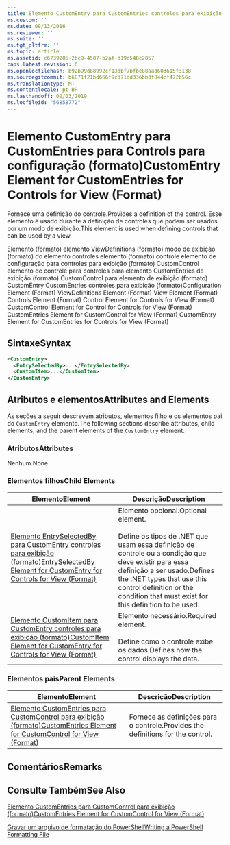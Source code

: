 ```yaml
---
title: Elemento CustomEntry para CustomEntries controles para exibição (formato) | Microsoft Docs
ms.custom: ''
ms.date: 09/13/2016
ms.reviewer: ''
ms.suite: ''
ms.tgt_pltfrm: ''
ms.topic: article
ms.assetid: c6739205-2bc9-4507-b2af-d19d548c2057
caps.latest.revision: 6
ms.openlocfilehash: b92b99d88992cf13dbf7bfbe88aad603615f3138
ms.sourcegitcommit: b6871f21bd666f9cd71dd336bb3f844cf472b56c
ms.translationtype: MT
ms.contentlocale: pt-BR
ms.lasthandoff: 02/03/2019
ms.locfileid: "56858772"
---
```

# <a name="customentry-element-for-customentries-for-controls-for-view-format"></a><span data-ttu-id="62489-102">Elemento CustomEntry para CustomEntries para Controls para configuração (formato)</span><span class="sxs-lookup"><span data-stu-id="62489-102">CustomEntry Element for CustomEntries for Controls for View (Format)</span></span>

<span data-ttu-id="62489-103">Fornece uma definição do controle.</span><span class="sxs-lookup"><span data-stu-id="62489-103">Provides a definition of the control.</span></span> <span data-ttu-id="62489-104">Esse elemento é usado durante a definição de controles que podem ser usados por um modo de exibição.</span><span class="sxs-lookup"><span data-stu-id="62489-104">This element is used when defining controls that can be used by a view.</span></span>

<span data-ttu-id="62489-105">Elemento (formato) elemento ViewDefinitions (formato) modo de exibição (formato) do elemento controles elemento (formato) controle elemento de configuração para controles para exibição (formato) CustomControl elemento de controle para controles para elemento CustomEntries de exibição (formato) CustomControl para elemento de exibição (formato) CustomEntry CustomEntries controles para exibição (formato)</span><span class="sxs-lookup"><span data-stu-id="62489-105">Configuration Element (Format) ViewDefinitions Element (Format) View Element (Format) Controls Element (Format) Control Element for Controls for View (Format) CustomControl Element for Control for Controls for View (Format) CustomEntries Element for CustomControl for View (Format) CustomEntry Element for CustomEntries for Controls for View (Format)</span></span>

## <a name="syntax"></a><span data-ttu-id="62489-106">Sintaxe</span><span class="sxs-lookup"><span data-stu-id="62489-106">Syntax</span></span>

```xml
<CustomEntry>
  <EntrySelectedBy>...</EntrySelectedBy>
  <CustomItem>...</CustomItem>
</CustomEntry>
```

## <a name="attributes-and-elements"></a><span data-ttu-id="62489-107">Atributos e elementos</span><span class="sxs-lookup"><span data-stu-id="62489-107">Attributes and Elements</span></span>

<span data-ttu-id="62489-108">As seções a seguir descrevem atributos, elementos filho e os elementos pai do `CustomEntry` elemento.</span><span class="sxs-lookup"><span data-stu-id="62489-108">The following sections describe attributes, child elements, and the parent elements of the `CustomEntry` element.</span></span>

### <a name="attributes"></a><span data-ttu-id="62489-109">Atributos</span><span class="sxs-lookup"><span data-stu-id="62489-109">Attributes</span></span>

<span data-ttu-id="62489-110">Nenhum.</span><span class="sxs-lookup"><span data-stu-id="62489-110">None.</span></span>

### <a name="child-elements"></a><span data-ttu-id="62489-111">Elementos filhos</span><span class="sxs-lookup"><span data-stu-id="62489-111">Child Elements</span></span>

|<span data-ttu-id="62489-112">Elemento</span><span class="sxs-lookup"><span data-stu-id="62489-112">Element</span></span>|<span data-ttu-id="62489-113">Descrição</span><span class="sxs-lookup"><span data-stu-id="62489-113">Description</span></span>|
|-------------|-----------------|
|[<span data-ttu-id="62489-114">Elemento EntrySelectedBy para CustomEntry controles para exibição (formato)</span><span class="sxs-lookup"><span data-stu-id="62489-114">EntrySelectedBy Element for CustomEntry for Controls for View (Format)</span></span>](./entryselectedby-element-for-customentry-for-controls-for-view-format.md)|<span data-ttu-id="62489-115">Elemento opcional.</span><span class="sxs-lookup"><span data-stu-id="62489-115">Optional element.</span></span><br /><br /> <span data-ttu-id="62489-116">Define os tipos de .NET que usam essa definição de controle ou a condição que deve existir para essa definição a ser usado.</span><span class="sxs-lookup"><span data-stu-id="62489-116">Defines the .NET types that use this control definition or the condition that must exist for this definition to be used.</span></span>|
|[<span data-ttu-id="62489-117">Elemento CustomItem para CustomEntry controles para exibição (formato)</span><span class="sxs-lookup"><span data-stu-id="62489-117">CustomItem Element for CustomEntry for Controls for View (Format)</span></span>](./customitem-element-for-customentry-for-controls-for-view-format.md)|<span data-ttu-id="62489-118">Elemento necessário.</span><span class="sxs-lookup"><span data-stu-id="62489-118">Required element.</span></span><br /><br /> <span data-ttu-id="62489-119">Define como o controle exibe os dados.</span><span class="sxs-lookup"><span data-stu-id="62489-119">Defines how the control displays the data.</span></span>|

### <a name="parent-elements"></a><span data-ttu-id="62489-120">Elementos pais</span><span class="sxs-lookup"><span data-stu-id="62489-120">Parent Elements</span></span>

|<span data-ttu-id="62489-121">Elemento</span><span class="sxs-lookup"><span data-stu-id="62489-121">Element</span></span>|<span data-ttu-id="62489-122">Descrição</span><span class="sxs-lookup"><span data-stu-id="62489-122">Description</span></span>|
|-------------|-----------------|
|[<span data-ttu-id="62489-123">Elemento CustomEntries para CustomControl para exibição (formato)</span><span class="sxs-lookup"><span data-stu-id="62489-123">CustomEntries Element for CustomControl for View (Format)</span></span>](./customentries-element-for-customcontrol-for-view-format.md)|<span data-ttu-id="62489-124">Fornece as definições para o controle.</span><span class="sxs-lookup"><span data-stu-id="62489-124">Provides the definitions for the control.</span></span>|

## <a name="remarks"></a><span data-ttu-id="62489-125">Comentários</span><span class="sxs-lookup"><span data-stu-id="62489-125">Remarks</span></span>

## <a name="see-also"></a><span data-ttu-id="62489-126">Consulte Também</span><span class="sxs-lookup"><span data-stu-id="62489-126">See Also</span></span>

[<span data-ttu-id="62489-127">Elemento CustomEntries para CustomControl para exibição (formato)</span><span class="sxs-lookup"><span data-stu-id="62489-127">CustomEntries Element for CustomControl for View (Format)</span></span>](./customentries-element-for-customcontrol-for-view-format.md)

[<span data-ttu-id="62489-128">Gravar um arquivo de formatação do PowerShell</span><span class="sxs-lookup"><span data-stu-id="62489-128">Writing a PowerShell Formatting File</span></span>](./writing-a-powershell-formatting-file.md)
